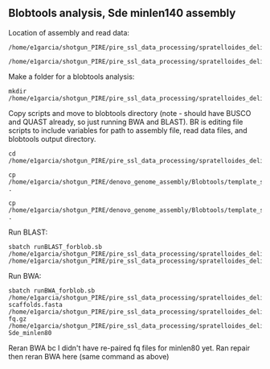 ## Blobtools analysis, Sde minlen140 assembly

Location of assembly and read data:
```
/home/e1garcia/shotgun_PIRE/pire_ssl_data_processing/spratelloides_delicatulus/assemblies_for_fp2min80/SPAdes_allLibs_decontam_R1R2_noIsolate/scaffolds.fasta

/home/e1garcia/shotgun_PIRE/pire_ssl_data_processing/spratelloides_delicatulus/assemblies_for_fp2min80/fq_fp1_clmp_fp2min80_fqscrn_rprd
```

Make a folder for a blobtools analysis:
```
mkdir /home/e1garcia/shotgun_PIRE/pire_ssl_data_processing/spratelloides_delicatulus/blobtools_min80
```

Copy scripts and move to blobtools directory (note - should have BUSCO and QUAST already, so just running BWA and BLAST). BR is editing file scripts to include variables for path to assembly file, read data files, and blobtools output directory.
```
cd /home/e1garcia/shotgun_PIRE/pire_ssl_data_processing/spratelloides_delicatulus/blobtools_min80

cp /home/e1garcia/shotgun_PIRE/denovo_genome_assembly/Blobtools/template_scripts/runBLAST_forblob.sb .

cp /home/e1garcia/shotgun_PIRE/denovo_genome_assembly/Blobtools/template_scripts/runBWA_forblob.sb .
``` 

Run BLAST:
```
sbatch runBLAST_forblob.sb /home/e1garcia/shotgun_PIRE/pire_ssl_data_processing/spratelloides_delicatulus/assemblies_for_fp2min80/SPAdes_allLibs_decontam_R1R2_noIsolate/scaffolds.fasta /home/e1garcia/shotgun_PIRE/pire_ssl_data_processing/spratelloides_delicatulus/blobtools_min80
```

Run BWA:
```
sbatch runBWA_forblob.sb /home/e1garcia/shotgun_PIRE/pire_ssl_data_processing/spratelloides_delicatulus/assemblies_for_fp2min80/SPAdes_allLibs_decontam_R1R2_noIsolate scaffolds.fasta /home/e1garcia/shotgun_PIRE/pire_ssl_data_processing/spratelloides_delicatulus/fq_fp1_clmp_fp2min80_fqscrn_rprd fq.gz /home/e1garcia/shotgun_PIRE/pire_ssl_data_processing/spratelloides_delicatulus/blobtools_min80 Sde_minlen80
```

Reran BWA bc I didn't have re-paired fq files for minlen80 yet.	Ran repair then	reran BWA here (same command as	above) 
